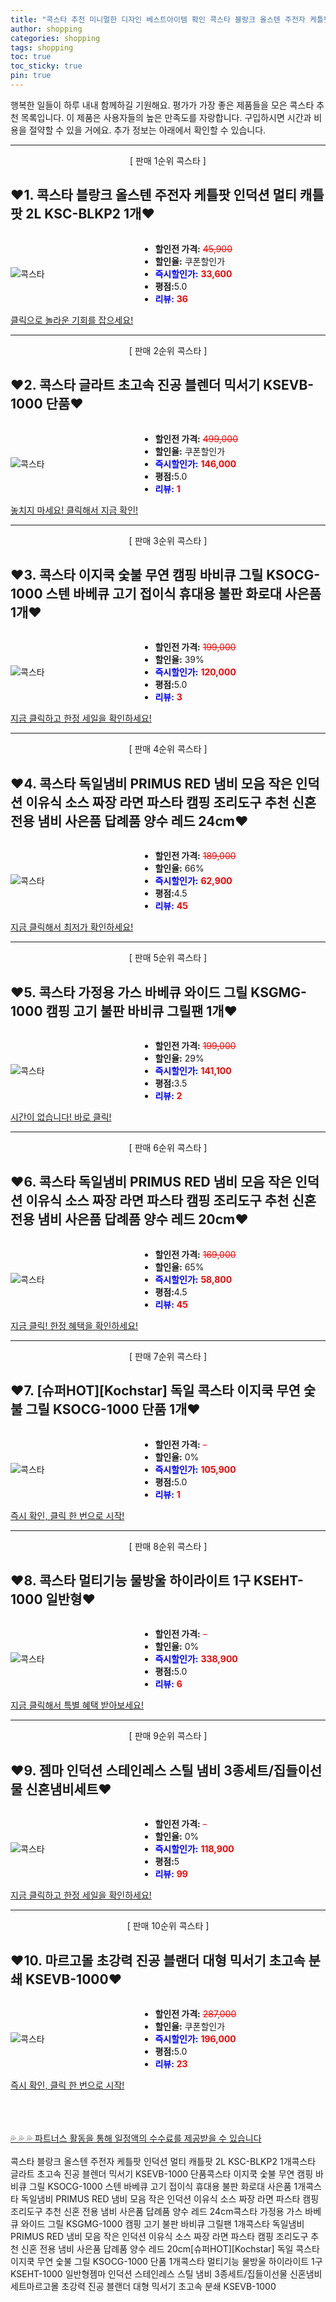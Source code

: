 ```yaml
---
title: "콕스타 추천 미니멀한 디자인 베스트아이템 확인 콕스타 블랑크 올스텐 주전자 케틀팟"
author: shopping
categories: shopping
tags: shopping
toc: true
toc_sticky: true
pin: true
---
```

행복한 일들이 하루 내내 함께하길 기원해요. 평가가 가장 좋은 제품들을 모은 콕스타 추천 목록입니다. 이 제품은 사용자들의 높은 만족도를 자랑합니다. 구입하시면 시간과 비용을 절약할 수 있을 거에요. 추가 정보는 아래에서 확인할 수 있습니다.

---
<p class="toplist" style="margin: 0 auto; display: block; width: fit-content;">[ 판매 1순위 콕스타 ]</p>

<h2><strong>❤️1. 콕스타 블랑크 올스텐 주전자 케틀팟 인덕션 멀티 캐틀팟 2L KSC-BLKP2 1개❤️</strong></h2>

<div style="display: flex; align-items: center;">
    <div style="flex: 0.4;">
        <img src="https://thumbnail7.coupangcdn.com/thumbnails/remote/230x230ex/image/vendor_inventory/2f17/92bdd0b62de7bc9c70d7d8cbce33c87f6ea582ec696e2fa079515c8088e5.jpg" alt="콕스타" style="max-width: 100%;">
    </div>
    <div style="flex: 0.6; margin-left: 10px;">
        <ul>
            <li><strong>할인전 가격:</strong> <del style="color: red;">45,900</del></li>
            <li><strong>할인율:</strong> 쿠폰할인가</li>
            <li><span style='color:blue'><strong>즉시할인가:</strong></span> <span style='color:red'><strong>33,600</strong></span></li>
            <li><strong>평점:</strong>5.0</li>
            <li><span style='color:blue'><strong>리뷰:</strong></span> <span style='color:red'><strong>36</strong></span></li>
        </ul>
    </div>
</div>
<div class="center">
    <a href="https://William4Davisa.github.io?lptag=AF9450613&subid=githubio&pageKey=8224596938&traceid=V0-153&itemId=23649724699&vendorItemId=90675117734" class="myButton">
        클릭으로 놀라운 기회를 잡으세요!
    </a>
</div>


---
<p class="toplist" style="margin: 0 auto; display: block; width: fit-content;">[ 판매 2순위 콕스타 ]</p>

<h2><strong>❤️2. 콕스타 글라트 초고속 진공 블렌더 믹서기 KSEVB-1000 단품❤️</strong></h2>

<div style="display: flex; align-items: center;">
    <div style="flex: 0.4;">
        <img src="https://thumbnail8.coupangcdn.com/thumbnails/remote/230x230ex/image/vendor_inventory/198a/5308fe29b332bc88b9665665efb9dbc499b17055bb33025e099405200dfb.jpg" alt="콕스타" style="max-width: 100%;">
    </div>
    <div style="flex: 0.6; margin-left: 10px;">
        <ul>
            <li><strong>할인전 가격:</strong> <del style="color: red;">499,000</del></li>
            <li><strong>할인율:</strong> 쿠폰할인가</li>
            <li><span style='color:blue'><strong>즉시할인가:</strong></span> <span style='color:red'><strong>146,000</strong></span></li>
            <li><strong>평점:</strong>5.0</li>
            <li><span style='color:blue'><strong>리뷰:</strong></span> <span style='color:red'><strong>1</strong></span></li>
        </ul>
    </div>
</div>
<div class="center">
    <a href="https://William4Davisa.github.io?lptag=AF9450613&subid=githubio&pageKey=7233399551&traceid=V0-153&itemId=18360069911&vendorItemId=86953621116" class="myButton">
        놓치지 마세요! 클릭해서 지금 확인!
    </a>
</div>


---
<p class="toplist" style="margin: 0 auto; display: block; width: fit-content;">[ 판매 3순위 콕스타 ]</p>

<h2><strong>❤️3. 콕스타 이지쿡 숯불 무연 캠핑 바비큐 그릴 KSOCG-1000 스텐 바베큐 고기 접이식 휴대용 불판 화로대 사은품 1개❤️</strong></h2>

<div style="display: flex; align-items: center;">
    <div style="flex: 0.4;">
        <img src="https://thumbnail6.coupangcdn.com/thumbnails/remote/230x230ex/image/vendor_inventory/974e/6775914100a36ba71429b4935e3f3b954e2a9f68625ae29655ac87c539d3.jpg" alt="콕스타" style="max-width: 100%;">
    </div>
    <div style="flex: 0.6; margin-left: 10px;">
        <ul>
            <li><strong>할인전 가격:</strong> <del style="color: red;">199,000</del></li>
            <li><strong>할인율:</strong> 39%</li>
            <li><span style='color:blue'><strong>즉시할인가:</strong></span> <span style='color:red'><strong>120,000</strong></span></li>
            <li><strong>평점:</strong>5.0</li>
            <li><span style='color:blue'><strong>리뷰:</strong></span> <span style='color:red'><strong>3</strong></span></li>
        </ul>
    </div>
</div>
<div class="center">
    <a href="https://William4Davisa.github.io?lptag=AF9450613&subid=githubio&pageKey=1941998820&traceid=V0-153&itemId=3296945321&vendorItemId=86961421364" class="myButton">
        지금 클릭하고 한정 세일을 확인하세요!
    </a>
</div>


---
<p class="toplist" style="margin: 0 auto; display: block; width: fit-content;">[ 판매 4순위 콕스타 ]</p>

<h2><strong>❤️4. 콕스타 독일냄비 PRIMUS RED 냄비 모음 작은 인덕션 이유식 소스 짜장 라면 파스타 캠핑 조리도구 추천 신혼 전용 냄비 사은품 답례품 양수 레드 24cm❤️</strong></h2>

<div style="display: flex; align-items: center;">
    <div style="flex: 0.4;">
        <img src="https://thumbnail6.coupangcdn.com/thumbnails/remote/230x230ex/image/vendor_inventory/feda/d523fd93409289b6d60f54c9507418c5f65374c0a68344a81ca8aa1c04d3.jpg" alt="콕스타" style="max-width: 100%;">
    </div>
    <div style="flex: 0.6; margin-left: 10px;">
        <ul>
            <li><strong>할인전 가격:</strong> <del style="color: red;">189,000</del></li>
            <li><strong>할인율:</strong> 66%</li>
            <li><span style='color:blue'><strong>즉시할인가:</strong></span> <span style='color:red'><strong>62,900</strong></span></li>
            <li><strong>평점:</strong>4.5</li>
            <li><span style='color:blue'><strong>리뷰:</strong></span> <span style='color:red'><strong>45</strong></span></li>
        </ul>
    </div>
</div>
<div class="center">
    <a href="https://William4Davisa.github.io?lptag=AF9450613&subid=githubio&pageKey=7757766003&traceid=V0-153&itemId=20913028436&vendorItemId=88727760480" class="myButton">
        지금 클릭해서 최저가 확인하세요!
    </a>
</div>


---
<p class="toplist" style="margin: 0 auto; display: block; width: fit-content;">[ 판매 5순위 콕스타 ]</p>

<h2><strong>❤️5. 콕스타 가정용 가스 바베큐 와이드 그릴 KSGMG-1000 캠핑 고기 불판 바비큐 그릴팬 1개❤️</strong></h2>

<div style="display: flex; align-items: center;">
    <div style="flex: 0.4;">
        <img src="https://thumbnail10.coupangcdn.com/thumbnails/remote/230x230ex/image/vendor_inventory/8d66/a393d98bfd77326428ad1ee0b9a7f4fb4325486ff867d7b6348eb369c3c8.jpg" alt="콕스타" style="max-width: 100%;">
    </div>
    <div style="flex: 0.6; margin-left: 10px;">
        <ul>
            <li><strong>할인전 가격:</strong> <del style="color: red;">199,000</del></li>
            <li><strong>할인율:</strong> 29%</li>
            <li><span style='color:blue'><strong>즉시할인가:</strong></span> <span style='color:red'><strong>141,100</strong></span></li>
            <li><strong>평점:</strong>3.5</li>
            <li><span style='color:blue'><strong>리뷰:</strong></span> <span style='color:red'><strong>2</strong></span></li>
        </ul>
    </div>
</div>
<div class="center">
    <a href="https://William4Davisa.github.io?lptag=AF9450613&subid=githubio&pageKey=7603498212&traceid=V0-153&itemId=20119735110&vendorItemId=86961426491" class="myButton">
        시간이 없습니다! 바로 클릭!
    </a>
</div>


---
<p class="toplist" style="margin: 0 auto; display: block; width: fit-content;">[ 판매 6순위 콕스타 ]</p>

<h2><strong>❤️6. 콕스타 독일냄비 PRIMUS RED 냄비 모음 작은 인덕션 이유식 소스 짜장 라면 파스타 캠핑 조리도구 추천 신혼 전용 냄비 사은품 답례품 양수 레드 20cm❤️</strong></h2>

<div style="display: flex; align-items: center;">
    <div style="flex: 0.4;">
        <img src="https://thumbnail6.coupangcdn.com/thumbnails/remote/230x230ex/image/vendor_inventory/feda/d523fd93409289b6d60f54c9507418c5f65374c0a68344a81ca8aa1c04d3.jpg" alt="콕스타" style="max-width: 100%;">
    </div>
    <div style="flex: 0.6; margin-left: 10px;">
        <ul>
            <li><strong>할인전 가격:</strong> <del style="color: red;">169,000</del></li>
            <li><strong>할인율:</strong> 65%</li>
            <li><span style='color:blue'><strong>즉시할인가:</strong></span> <span style='color:red'><strong>58,800</strong></span></li>
            <li><strong>평점:</strong>4.5</li>
            <li><span style='color:blue'><strong>리뷰:</strong></span> <span style='color:red'><strong>45</strong></span></li>
        </ul>
    </div>
</div>
<div class="center">
    <a href="https://William4Davisa.github.io?lptag=AF9450613&subid=githubio&pageKey=7757766003&traceid=V0-153&itemId=20913028445&vendorItemId=88537733919" class="myButton">
        지금 클릭! 한정 혜택을 확인하세요!
    </a>
</div>


---
<p class="toplist" style="margin: 0 auto; display: block; width: fit-content;">[ 판매 7순위 콕스타 ]</p>

<h2><strong>❤️7. [슈퍼HOT][Kochstar] 독일 콕스타 이지쿡 무연 숯불 그릴 KSOCG-1000 단품 1개❤️</strong></h2>

<div style="display: flex; align-items: center;">
    <div style="flex: 0.4;">
        <img src="https://thumbnail7.coupangcdn.com/thumbnails/remote/230x230ex/image/vendor_inventory/4f71/71c82ae482a8c00f09653f1832f9eb943b53ad6548dd8ee0a4a7dd555d18.jpg" alt="콕스타" style="max-width: 100%;">
    </div>
    <div style="flex: 0.6; margin-left: 10px;">
        <ul>
            <li><strong>할인전 가격:</strong> <del style="color: red;">-</del></li>
            <li><strong>할인율:</strong> 0%</li>
            <li><span style='color:blue'><strong>즉시할인가:</strong></span> <span style='color:red'><strong>105,900</strong></span></li>
            <li><strong>평점:</strong>5.0</li>
            <li><span style='color:blue'><strong>리뷰:</strong></span> <span style='color:red'><strong>1</strong></span></li>
        </ul>
    </div>
</div>
<div class="center">
    <a href="https://William4Davisa.github.io?lptag=AF9450613&subid=githubio&pageKey=7744259611&traceid=V0-153&itemId=20843314721&vendorItemId=87910956228" class="myButton">
        즉시 확인, 클릭 한 번으로 시작!
    </a>
</div>


---
<p class="toplist" style="margin: 0 auto; display: block; width: fit-content;">[ 판매 8순위 콕스타 ]</p>

<h2><strong>❤️8. 콕스타 멀티기능 물방울 하이라이트 1구 KSEHT-1000 일반형❤️</strong></h2>

<div style="display: flex; align-items: center;">
    <div style="flex: 0.4;">
        <img src="https://thumbnail6.coupangcdn.com/thumbnails/remote/230x230ex/image/vendor_inventory/7484/bc00a857dee837ce2595690c0f1d92c7deb2728ec7ac6b332db4204a0565.jpg" alt="콕스타" style="max-width: 100%;">
    </div>
    <div style="flex: 0.6; margin-left: 10px;">
        <ul>
            <li><strong>할인전 가격:</strong> <del style="color: red;">-</del></li>
            <li><strong>할인율:</strong> 0%</li>
            <li><span style='color:blue'><strong>즉시할인가:</strong></span> <span style='color:red'><strong>338,900</strong></span></li>
            <li><strong>평점:</strong>5.0</li>
            <li><span style='color:blue'><strong>리뷰:</strong></span> <span style='color:red'><strong>6</strong></span></li>
        </ul>
    </div>
</div>
<div class="center">
    <a href="https://William4Davisa.github.io?lptag=AF9450613&subid=githubio&pageKey=1734587936&traceid=V0-153&itemId=2952860637&vendorItemId=82031513712" class="myButton">
        지금 클릭해서 특별 혜택 받아보세요!
    </a>
</div>


---
<p class="toplist" style="margin: 0 auto; display: block; width: fit-content;">[ 판매 9순위 콕스타 ]</p>

<h2><strong>❤️9. 젬마 인덕션 스테인레스 스틸 냄비 3종세트/집들이선물 신혼냄비세트❤️</strong></h2>

<div style="display: flex; align-items: center;">
    <div style="flex: 0.4;">
        <img src="https://thumbnail7.coupangcdn.com/thumbnails/remote/230x230ex/image/vendor_inventory/0f37/5d96828867a2551ce4cdc3a6b36cc4a3443a513fae1321b45d0a401cdb3a.jpeg" alt="콕스타" style="max-width: 100%;">
    </div>
    <div style="flex: 0.6; margin-left: 10px;">
        <ul>
            <li><strong>할인전 가격:</strong> <del style="color: red;">-</del></li>
            <li><strong>할인율:</strong> 0%</li>
            <li><span style='color:blue'><strong>즉시할인가:</strong></span> <span style='color:red'><strong>118,900</strong></span></li>
            <li><strong>평점:</strong>5</li>
            <li><span style='color:blue'><strong>리뷰:</strong></span> <span style='color:red'><strong>99</strong></span></li>
        </ul>
    </div>
</div>
<div class="center">
    <a href="https://William4Davisa.github.io?lptag=AF9450613&subid=githubio&pageKey=7229934493&traceid=V0-153&itemId=18343100943&vendorItemId=85487272773" class="myButton">
        지금 클릭하고 한정 세일을 확인하세요!
    </a>
</div>


---
<p class="toplist" style="margin: 0 auto; display: block; width: fit-content;">[ 판매 10순위 콕스타 ]</p>

<h2><strong>❤️10. 마르고몰 초강력 진공 블랜더 대형 믹서기 초고속 분쇄 KSEVB-1000❤️</strong></h2>

<div style="display: flex; align-items: center;">
    <div style="flex: 0.4;">
        <img src="https://thumbnail6.coupangcdn.com/thumbnails/remote/230x230ex/image/vendor_inventory/ce1d/10b452a384be10a8edb55c512a8a2d4789c97daff9e1de23d1b330202297.jpg" alt="콕스타" style="max-width: 100%;">
    </div>
    <div style="flex: 0.6; margin-left: 10px;">
        <ul>
            <li><strong>할인전 가격:</strong> <del style="color: red;">287,000</del></li>
            <li><strong>할인율:</strong> 쿠폰할인가</li>
            <li><span style='color:blue'><strong>즉시할인가:</strong></span> <span style='color:red'><strong>196,000</strong></span></li>
            <li><strong>평점:</strong>5.0</li>
            <li><span style='color:blue'><strong>리뷰:</strong></span> <span style='color:red'><strong>23</strong></span></li>
        </ul>
    </div>
</div>
<div class="center">
    <a href="https://William4Davisa.github.io?lptag=AF9450613&subid=githubio&pageKey=7384886191&traceid=V0-153&itemId=19080429640&vendorItemId=86764625738" class="myButton">
        즉시 확인, 클릭 한 번으로 시작!
    </a>
</div>

<br><br><br>[💦 💦 💦 파트너스 활동을 통해 일정액의 수수료를 제공받을 수 있습니다](https://link.coupang.com/a/bcpT2c)<br><br>콕스타 블랑크 올스텐 주전자 케틀팟 인덕션 멀티 캐틀팟 2L KSC-BLKP2 1개콕스타 글라트 초고속 진공 블렌더 믹서기 KSEVB-1000 단품콕스타 이지쿡 숯불 무연 캠핑 바비큐 그릴 KSOCG-1000 스텐 바베큐 고기 접이식 휴대용 불판 화로대 사은품 1개콕스타 독일냄비 PRIMUS RED 냄비 모음 작은 인덕션 이유식 소스 짜장 라면 파스타 캠핑 조리도구 추천 신혼 전용 냄비 사은품 답례품 양수 레드 24cm콕스타 가정용 가스 바베큐 와이드 그릴 KSGMG-1000 캠핑 고기 불판 바비큐 그릴팬 1개콕스타 독일냄비 PRIMUS RED 냄비 모음 작은 인덕션 이유식 소스 짜장 라면 파스타 캠핑 조리도구 추천 신혼 전용 냄비 사은품 답례품 양수 레드 20cm[슈퍼HOT][Kochstar] 독일 콕스타 이지쿡 무연 숯불 그릴 KSOCG-1000 단품 1개콕스타 멀티기능 물방울 하이라이트 1구 KSEHT-1000 일반형젬마 인덕션 스테인레스 스틸 냄비 3종세트/집들이선물 신혼냄비세트마르고몰 초강력 진공 블랜더 대형 믹서기 초고속 분쇄 KSEVB-1000